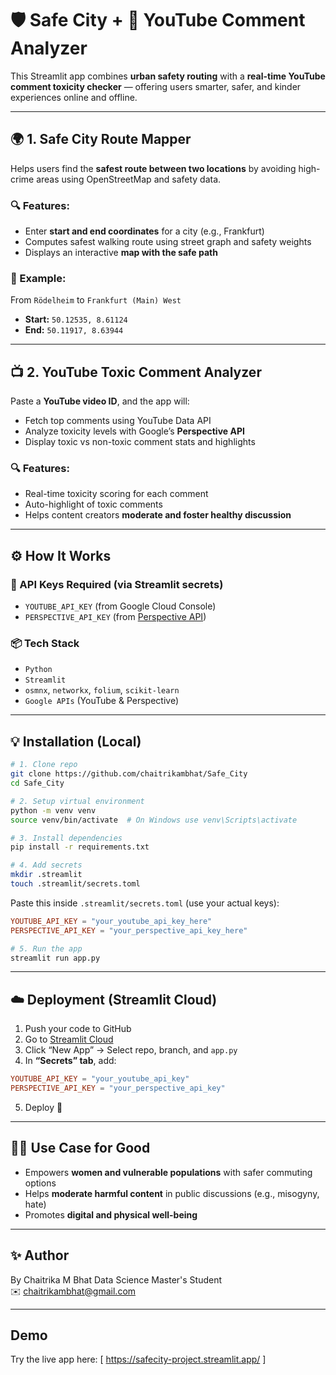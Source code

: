 
# 🛡️ Safe City + 🧠 YouTube Comment Analyzer

This Streamlit app combines **urban safety routing** with a **real-time YouTube comment toxicity checker** — offering users smarter, safer, and kinder experiences online and offline.

---

## 🌍 1. Safe City Route Mapper

Helps users find the **safest route between two locations** by avoiding high-crime areas using OpenStreetMap and safety data.

### 🔍 Features:
- Enter **start and end coordinates** for a city (e.g., Frankfurt)
- Computes safest walking route using street graph and safety weights
- Displays an interactive **map with the safe path**

### 🚀 Example:
From `Rödelheim` to `Frankfurt (Main) West`  
- **Start:** `50.12535, 8.61124`  
- **End:** `50.11917, 8.63944`

---

## 📺 2. YouTube Toxic Comment Analyzer

Paste a **YouTube video ID**, and the app will:
- Fetch top comments using YouTube Data API
- Analyze toxicity levels with Google’s **Perspective API**
- Display toxic vs non-toxic comment stats and highlights

### 🔍 Features:
- Real-time toxicity scoring for each comment
- Auto-highlight of toxic comments
- Helps content creators **moderate and foster healthy discussion**

---

## ⚙️ How It Works

### 🔑 API Keys Required (via Streamlit secrets)
- `YOUTUBE_API_KEY` (from Google Cloud Console)
- `PERSPECTIVE_API_KEY` (from [Perspective API](https://perspectiveapi.com))

### 📦 Tech Stack
- `Python`
- `Streamlit`
- `osmnx`, `networkx`, `folium`, `scikit-learn`
- `Google APIs` (YouTube & Perspective)

---

## 💡 Installation (Local)

```bash
# 1. Clone repo
git clone https://github.com/chaitrikambhat/Safe_City
cd Safe_City

# 2. Setup virtual environment
python -m venv venv
source venv/bin/activate  # On Windows use venv\Scripts\activate

# 3. Install dependencies
pip install -r requirements.txt

# 4. Add secrets
mkdir .streamlit
touch .streamlit/secrets.toml
```

Paste this inside `.streamlit/secrets.toml` (use your actual keys):

```toml
YOUTUBE_API_KEY = "your_youtube_api_key_here"
PERSPECTIVE_API_KEY = "your_perspective_api_key_here"
```

```bash
# 5. Run the app
streamlit run app.py
```

---

## ☁️ Deployment (Streamlit Cloud)

1. Push your code to GitHub
2. Go to [Streamlit Cloud](https://streamlit.io/cloud)
3. Click “New App” → Select repo, branch, and `app.py`
4. In **“Secrets” tab**, add:

```toml
YOUTUBE_API_KEY = "your_youtube_api_key"
PERSPECTIVE_API_KEY = "your_perspective_api_key"
```

5. Deploy 🎉

---

## 🙋‍♀️ Use Case for Good

- Empowers **women and vulnerable populations** with safer commuting options  
- Helps **moderate harmful content** in public discussions (e.g., misogyny, hate)
- Promotes **digital and physical well-being**

---

## ✨ Author

By Chaitrika M Bhat
Data Science Master's Student  
✉️ chaitrikambhat@gmail.com

---

## Demo

Try the live app here: [ https://safecity-project.streamlit.app/ ]
